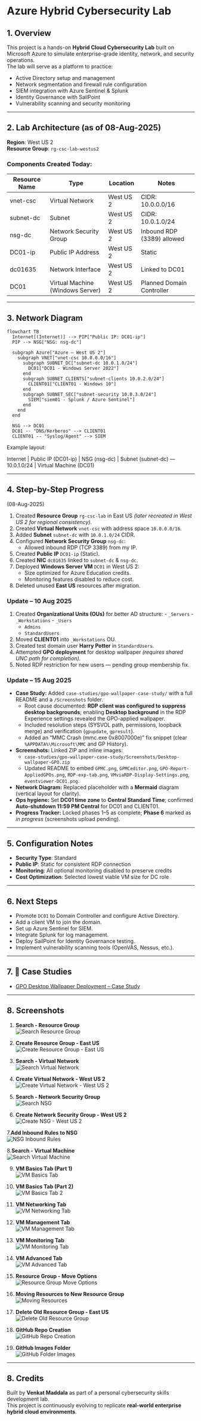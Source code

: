 # Azure Hybrid Cybersecurity Lab

## 1. Overview
This project is a hands-on **Hybrid Cloud Cybersecurity Lab** built on Microsoft Azure to simulate enterprise-grade identity, network, and security operations.  
The lab will serve as a platform to practice:
- Active Directory setup and management
- Network segmentation and firewall rule configuration
- SIEM integration with Azure Sentinel & Splunk
- Identity Governance with SailPoint
- Vulnerability scanning and security monitoring

---

## 2. Lab Architecture (as of 08-Aug-2025)

**Region**: West US 2  
**Resource Group**: `rg-csc-lab-westus2`  

### Components Created Today:
| Resource Name | Type | Location | Notes |
|---------------|------|----------|-------|
| vnet-csc | Virtual Network | West US 2 | CIDR: 10.0.0.0/16 |
| subnet-dc | Subnet | West US 2 | CIDR: 10.0.1.0/24 |
| nsg-dc | Network Security Group | West US 2 | Inbound RDP (3389) allowed |
| DC01-ip | Public IP Address | West US 2 | Static |
| dc01635 | Network Interface | West US 2 | Linked to DC01 |
| DC01 | Virtual Machine (Windows Server) | West US 2 | Planned Domain Controller |

---

## 3. Network Diagram

```mermaid
flowchart TB
  Internet[(Internet)] --> PIP["Public IP: DC01-ip"]
  PIP --> NSG["NSG: nsg-dc"]

  subgraph Azure["Azure — West US 2"]
    subgraph VNET["vnet-csc 10.0.0.0/16"]
      subgraph SUBNET_DC["subnet-dc 10.0.1.0/24"]
        DC01["DC01 - Windows Server 2022"]
      end
      subgraph SUBNET_CLIENTS["subnet-clients 10.0.2.0/24"]
        CLIENT01["CLIENT01 - Windows 10"]
      end
      subgraph SUBNET_SEC["subnet-security 10.0.3.0/24"]
        SIEM["siem01 - Splunk / Azure Sentinel"]
      end
    end
  end

  NSG --> DC01
  DC01 -- "DNS/Kerberos" --> CLIENT01
  CLIENT01 -- "Syslog/Agent" --> SIEM

```


Example layout:

Internet
|
Public IP (DC01-ip)
|
NSG (nsg-dc)
|
Subnet (subnet-dc) — 10.0.1.0/24
|
Virtual Machine (DC01)


---

## 4. Step-by-Step Progress 

  (08-Aug-2025)
  
  1. Created **Resource Group** `rg-csc-lab` in East US *(later recreated in West US 2 for regional consistency)*.
  2. Created **Virtual Network** `vnet-csc` with address space `10.0.0.0/16`.
  3. Added **Subnet** `subnet-dc` with `10.0.1.0/24` CIDR.
  4. Configured **Network Security Group** `nsg-dc`:
     - Allowed inbound RDP (TCP 3389) from my IP.
  5. Created **Public IP** `DC01-ip` (Static).
  6. Created **NIC** `dc01635` linked to `subnet-dc` & `nsg-dc`.
  7. Deployed **Windows Server VM** `DC01` in West US 2:
     - Size optimized for Azure Education credits.
     - Monitoring features disabled to reduce cost.
  8. Deleted unused **East US** resources after migration.
  
  ### **Update – 10 Aug 2025**
  
  1. Created **Organizational Units (OUs)** for better AD structure:
    - `_Servers`
    - `_Workstations`
    - `_Users`
      - `Admins`
      - `StandardUsers`
  2. Moved **CLIENT01** into `_Workstations` OU.
  3. Created test domain user **Harry Potter** in `StandardUsers`.
  4. Attempted **GPO deployment** for desktop wallpaper *(requires shared UNC path for completion)*.
  5. Noted RDP restriction for new users — pending group membership fix.

  ### **Update – 15 Aug 2025**

- **Case Study:** Added `case-studies/gpo-wallpaper-case-study/` with a full README and a `/Screenshots` folder.  
  - Root cause documented: **RDP client was configured to suppress desktop backgrounds**; enabling **Desktop background** in the RDP Experience settings revealed the GPO-applied wallpaper.
  - Included resolution steps (SYSVOL path, permissions, loopback merge) and verification (`gpupdate`, `gpresult`).
  - Added an “MMC Crash (mmc.exe 0x8007000e)” fix snippet (clear `%APPDATA%\Microsoft\MMC` and GP History).
- **Screenshots:** Linked ZIP and inline images:
  - `case-studies/gpo-wallpaper-case-study/Screenshots/Desktop-wallpaper-GPO.zip`
  - Updated README to embed `GPMC.png`, `GPMCeditor.png`, `GPO-Report-AppliedGPOs.png`, `RDP-exp-tab.png`, `VMviaRDP-Display-Settings.png`, `eventviewer-DC01.png`.
- **Network Diagram:** Replaced placeholder with a **Mermaid** diagram (vertical layout for clarity).
- **Ops hygiene:** Set **DC01 time zone** to **Central Standard Time**; confirmed **Auto-shutdown 11:59 PM Central** for DC01 and CLIENT01.
- **Progress Tracker:** Locked phases 1–5 as complete; **Phase 6** marked as *in progress* (screenshots upload pending).


---

## 5. Configuration Notes
- **Security Type**: Standard
- **Public IP**: Static for consistent RDP connection
- **Monitoring**: All optional monitoring disabled to preserve credits
- **Cost Optimization**: Selected lowest viable VM size for DC role

---

## 6. Next Steps
- Promote `DC01` to Domain Controller and configure Active Directory.
- Add a client VM to join the domain.
- Set up Azure Sentinel for SIEM.
- Integrate Splunk for log management.
- Deploy SailPoint for Identity Governance testing.
- Implement vulnerability scanning tools (OpenVAS, Nessus, etc.).

---
## 7. 📂 Case Studies
- [GPO Desktop Wallpaper Deployment – Case Study](case-studies/gpo-wallpaper-case-study/README.md)
---

## 8. Screenshots

1. **Search - Resource Group**  
    ![Search Resource Group](images/Search%20for%20Resource%20Group%20and%20create.png)
   
2. **Create Resource Group - East US**  
   ![Create Resource Group - East US](images/01-create-resource-group-eastus.png)

3. **Search - Virtual Network**  
    ![Search Virtual Network](images/search%20for%20Virtual%20network%20and%20create.png)
    
4. **Create Virtual Network - West US 2**  
   ![Create Virtual Network - West US 2](images/02-create-virtual-network-westus2.png)

5. **Search - Network Security Group**  
    ![Search NSG](images/search%20for%20Network%20Security%20Group%20and%20create.png)
    
6. **Create Network Security Group - West US 2**  
   ![Create NSG - West US 2](images/03-create-network-security-group-westus2.png)

7.**Add Inbound Rules to NSG**  
   ![NSG Inbound Rules](images/03-a-nsg-adding-inbound-rules.png)
   
8.**Search - Virtual Machine**  
    ![Search Virtual Machine](images/search%20for%20Virtual%20Machine%20and%20create.png)
    
9.  **VM Basics Tab (Part 1)**  
   ![VM Basics Tab](images/04-vm-basics-tab.png)

10. **VM Basics Tab (Part 2)**  
   ![VM Basics Tab 2](images/04-vm-basics-tab(2).png)

11. **VM Networking Tab**  
   ![VM Networking Tab](images/05-vm-networkingtab.png)

12. **VM Management Tab**  
   ![VM Management Tab](images/06-vm-management-tab.png)

13. **VM Monitoring Tab**  
   ![VM Monitoring Tab](images/07-vm-monitoring-tab.png)

14. **VM Advanced Tab**  
    ![VM Advanced Tab](images/08-vm-advanced-tab.png)

15. **Resource Group - Move Options**  
    ![Resource Group Move Options](images/10-resource-group-move-options.png)

16. **Moving Resources to New Resource Group**  
    ![Moving Resources](images/12-moving-resources-to-new-rg.png)

17. **Delete Old Resource Group - East US**  
    ![Delete Old Resource Group](images/13-delete-old-resource-group-eastus.png)

18. **GitHub Repo Creation**  
    ![GitHub Repo Creation](images/14-github-repo-create.png)

19. **GitHub Images Folder**  
    ![GitHub Folder Images](images/15-github-folder-images.png)

---

## 8. Credits
Built by **Venkat Maddala** as part of a personal cybersecurity skills development lab.  
This project is continuously evolving to replicate **real-world enterprise hybrid cloud environments**.

